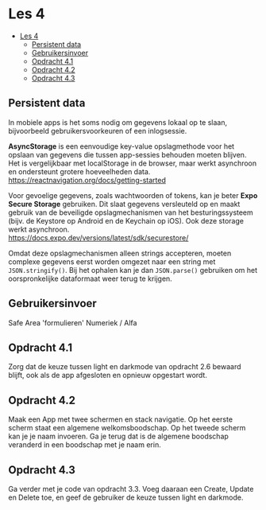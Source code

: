 # Les 4

- [Les 4](#les-4)
  - [Persistent data](#persistent-data)
  - [Gebruikersinvoer](#gebruikersinvoer)
  - [Opdracht 4.1](#opdracht-41)
  - [Opdracht 4.2](#opdracht-42)
  - [Opdracht 4.3](#opdracht-43)

## Persistent data

In mobiele apps is het soms nodig om gegevens lokaal op te slaan, bijvoorbeeld gebruikersvoorkeuren of een inlogsessie.

**AsyncStorage** is een eenvoudige key-value opslagmethode voor het opslaan van gegevens die tussen app-sessies
behouden moeten blijven. Het is vergelijkbaar met localStorage in de browser, maar werkt asynchroon en ondersteunt
grotere hoeveelheden data. <br> https://reactnavigation.org/docs/getting-started

Voor gevoelige gegevens, zoals wachtwoorden of tokens, kan je beter **Expo Secure Storage** gebruiken. Dit slaat
gegevens versleuteld op en maakt gebruik van de beveiligde opslagmechanismen van het besturingssysteem (bijv. de
Keystore op Android en de Keychain op iOS). Ook deze storage werkt asynchroon. <br>
https://docs.expo.dev/versions/latest/sdk/securestore/

Omdat deze opslagmechanismen alleen strings accepteren, moeten complexe gegevens eerst worden omgezet naar een string
met `JSON.stringify()`. Bij het ophalen kan je dan `JSON.parse()` gebruiken om het oorspronkelijke dataformaat weer
terug te krijgen.

<!--

AsyncStorage
AsyncStorage.setItem('my-key', value) / getItem('my-key);
Alleen stringdata => stringify

Expo Secure Storage
https://docs.expo.dev/versions/latest/sdk/securestore/

Standaard config is genoeg om als storage te gebruiken

SecureStore.setItemAsync(key, value);
SecureStore.getItemAsync(key);
-->

## Gebruikersinvoer

Safe Area 'formulieren' Numeriek / Alfa

## Opdracht 4.1

Zorg dat de keuze tussen light en darkmode van opdracht 2.6 bewaard blijft, ook als de app afgesloten en opnieuw
opgestart wordt.

## Opdracht 4.2

Maak een App met twee schermen en stack navigatie. Op het eerste scherm staat een algemene welkomsboodschap. Op het
tweede scherm kan je je naam invoeren. Ga je terug dat is de algemene boodschap veranderd in een boodschap met je naam
erin.

## Opdracht 4.3

Ga verder met je code van opdracht 3.3. Voeg daaraan een Create, Update en Delete toe, en geef de gebruiker de keuze
tussen light en darkmode.
